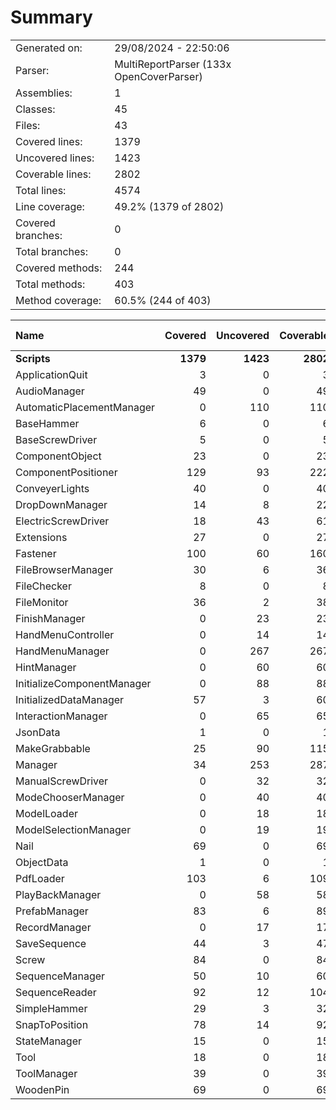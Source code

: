 ﻿# Summary
|||
|:---|:---|
| Generated on: | 29/08/2024 - 22:50:06 |
| Parser: | MultiReportParser (133x OpenCoverParser) |
| Assemblies: | 1 |
| Classes: | 45 |
| Files: | 43 |
| Covered lines: | 1379 |
| Uncovered lines: | 1423 |
| Coverable lines: | 2802 |
| Total lines: | 4574 |
| Line coverage: | 49.2% (1379 of 2802) |
| Covered branches: | 0 |
| Total branches: | 0 |
| Covered methods: | 244 |
| Total methods: | 403 |
| Method coverage: | 60.5% (244 of 403) |

|**Name**|**Covered**|**Uncovered**|**Coverable**|**Total**|**Line coverage**|**Covered**|**Total**|**Branch coverage**|**Covered**|**Total**|**Method coverage**|
|:---|---:|---:|---:|---:|---:|---:|---:|---:|---:|---:|---:|
|**Scripts**|**1379**|**1423**|**2802**|**4813**|**49.2%**|**0**|**0**|****|**244**|**403**|**60.5%**|
|ApplicationQuit|3|0|3|17|100%|0|0||1|1|100%|
|AudioManager|49|0|49|77|100%|0|0||7|7|100%|
|AutomaticPlacementManager|0|110|110|176|0%|0|0||0|6|0%|
|BaseHammer|6|0|6|16|100%|0|0||2|2|100%|
|BaseScrewDriver|5|0|5|17|100%|0|0||4|4|100%|
|ComponentObject|23|0|23|61|100%|0|0||9|9|100%|
|ComponentPositioner|129|93|222|319|58.1%|0|0||27|27|100%|
|ConveyerLights|40|0|40|66|100%|0|0||8|8|100%|
|DropDownManager|14|8|22|41|63.6%|0|0||2|3|66.6%|
|ElectricScrewDriver|18|43|61|84|29.5%|0|0||4|5|80%|
|Extensions|27|0|27|38|100%|0|0||1|1|100%|
|Fastener|100|60|160|210|62.5%|0|0||30|30|100%|
|FileBrowserManager|30|6|36|81|83.3%|0|0||3|3|100%|
|FileChecker|8|0|8|19|100%|0|0||1|1|100%|
|FileMonitor|36|2|38|77|94.7%|0|0||9|9|100%|
|FinishManager|0|23|23|45|0%|0|0||0|5|0%|
|HandMenuController|0|14|14|32|0%|0|0||0|3|0%|
|HandMenuManager|0|267|267|420|0%|0|0||0|14|0%|
|HintManager|0|60|60|111|0%|0|0||0|8|0%|
|InitializeComponentManager|0|88|88|153|0%|0|0||0|12|0%|
|InitializedDataManager|57|3|60|112|95%|0|0||5|5|100%|
|InteractionManager|0|65|65|100|0%|0|0||0|10|0%|
|JsonData|1|0|1|112|100%|0|0||1|1|100%|
|MakeGrabbable|25|90|115|178|21.7%|0|0||3|14|21.4%|
|Manager|34|253|287|362|11.8%|0|0||19|68|27.9%|
|ManualScrewDriver|0|32|32|60|0%|0|0||0|4|0%|
|ModeChooserManager|0|40|40|74|0%|0|0||0|8|0%|
|ModelLoader|0|18|18|39|0%|0|0||0|1|0%|
|ModelSelectionManager|0|19|19|41|0%|0|0||0|5|0%|
|Nail|69|0|69|115|100%|0|0||6|6|100%|
|ObjectData|1|0|1|127|100%|0|0||1|1|100%|
|PdfLoader|103|6|109|180|94.4%|0|0||14|14|100%|
|PlayBackManager|0|58|58|97|0%|0|0||0|11|0%|
|PrefabManager|83|6|89|129|93.2%|0|0||9|9|100%|
|RecordManager|0|17|17|33|0%|0|0||0|6|0%|
|SaveSequence|44|3|47|127|93.6%|0|0||8|8|100%|
|Screw|84|0|84|117|100%|0|0||7|7|100%|
|SequenceManager|50|10|60|104|83.3%|0|0||15|15|100%|
|SequenceReader|92|12|104|173|88.4%|0|0||8|8|100%|
|SimpleHammer|29|3|32|62|90.6%|0|0||5|5|100%|
|SnapToPosition|78|14|92|168|84.7%|0|0||6|10|60%|
|StateManager|15|0|15|29|100%|0|0||6|6|100%|
|Tool|18|0|18|28|100%|0|0||4|4|100%|
|ToolManager|39|0|39|71|100%|0|0||13|13|100%|
|WoodenPin|69|0|69|115|100%|0|0||6|6|100%|
